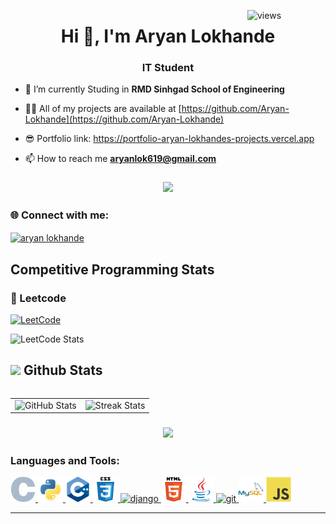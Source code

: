  <a href="https://github.com/aryan-lokhande" ><img alt="views" align="right" title="Github views" src="https://komarev.com/ghpvc/?username=aryan-lokhande&style=flat-square" width="125"/></a>  
<!--<p align="left"> <img src="https://komarev.com/ghpvc/?username=aryan-lokhande&label=Profile%20views&color=1c87ca&style=plastic" alt="aryan-lokhande" /> </p> -->

<h1 align="center">Hi 👋, I'm Aryan Lokhande</h1>
<h3 align="center">IT Student</h3>

- 🔭 I’m currently Studing in **RMD Sinhgad School of Engineering**

- 👨‍💻 All of my projects are available at [https://github.com/Aryan-Lokhande](https://github.com/Aryan-Lokhande)

- 😎 Portfolio link: https://portfolio-aryan-lokhandes-projects.vercel.app

- 📫 How to reach me **aryanlok619@gmail.com**
<!-- Coloured Line -->
<h3 align="center">
<img src="https://raw.githubusercontent.com/andreasbm/readme/master/assets/lines/colored.png">
</h3>

<h3 align="left">🌐 Connect with me:</h3>
<p align="left">
<a href="https://linkedin.com/in/aryan lokhande" target="blank"><img align="center" src="https://raw.githubusercontent.com/rahuldkjain/github-profile-readme-generator/master/src/images/icons/Social/linked-in-alt.svg" alt="aryan lokhande" height="30" width="40" /></a>
</p>

## Competitive Programming Stats
### 🔸 Leetcode

[![LeetCode](https://img.shields.io/badge/LeetCode-aryan__lokhande-orange?style=for-the-badge&logo=leetcode)](https://leetcode.com/u/aryan-lokhande/)

![LeetCode Stats](https://leetcard.jacoblin.cool/aryan-lokhande?theme=dark&font=baloo)

## <img src="https://media.giphy.com/media/iY8CRBdQXODJSCERIr/giphy.gif" width="35"><b> Github Stats </b>
<table width="100%" align="center">
<tr>
<!-- <td>
  <img width="600em" src="http://github-profile-summary-cards.vercel.app/api/cards/profile-details?username=Neha-Singh-j&theme=2077" alt="Profile Summary">
</td> -->
</tr>
</table>
<table width="100%" align="center">
<tr>
<td>
  <img width="400em" src="https://github-readme-stats.vercel.app/api?username=Aryan-Lokhande&show_icons=true&locale=en&theme=midnight-purple" alt="GitHub Stats"/>
</td>
<td>
  <img width="420em"
       src="https://github-readme-streak-stats-eight.vercel.app?user=Aryan-Lokhande&theme=midnight-purple"
       alt="Streak Stats"/>
</td>

</tr>
</table>

<!-- Coloured Line -->
<h3 align="center">
<img src="https://raw.githubusercontent.com/andreasbm/readme/master/assets/lines/colored.png">
</h3>


<h3 align="left">Languages and Tools:</h3>
<p align="left"> <a href="https://www.cprogramming.com/" target="_blank" rel="noreferrer"> <img src="https://raw.githubusercontent.com/devicons/devicon/master/icons/c/c-original.svg" alt="c" width="40" height="40"/> </a> </a> <a href="https://www.python.org" target="_blank" rel="noreferrer"> <img src="https://raw.githubusercontent.com/devicons/devicon/master/icons/python/python-original.svg" alt="python" width="40" height="40"/> </a> <a href="https://www.w3schools.com/cpp/" target="_blank" rel="noreferrer"> <img src="https://raw.githubusercontent.com/devicons/devicon/master/icons/cplusplus/cplusplus-original.svg" alt="cplusplus" width="40" height="40"/> </a> <a href="https://www.w3schools.com/css/" target="_blank" rel="noreferrer"> <img src="https://raw.githubusercontent.com/devicons/devicon/master/icons/css3/css3-original-wordmark.svg" alt="css3" width="40" height="40"/> </a> <a href="https://www.djangoproject.com/" target="_blank" rel="noreferrer"> <img src="https://cdn.worldvectorlogo.com/logos/django.svg" alt="django" width="40" height="40"/> </a> <a href="https://www.w3.org/html/" target="_blank" rel="noreferrer"> <img src="https://raw.githubusercontent.com/devicons/devicon/master/icons/html5/html5-original-wordmark.svg" alt="html5" width="40" height="40"/> </a> <a href="https://www.java.com" target="_blank" rel="noreferrer"> <img src="https://raw.githubusercontent.com/devicons/devicon/master/icons/java/java-original.svg" alt="java" width="40" height="40"/> </a> <a href="https://git-scm.com/" target="_blank" rel="noreferrer"> <img
            src="https://www.vectorlogo.zone/logos/git-scm/git-scm-icon.svg" alt="git" width="40" height="40" /> </a>
    <a href="https://www.mysql.com/" target="_blank" rel="noreferrer"> <img
            src="https://raw.githubusercontent.com/devicons/devicon/master/icons/mysql/mysql-original-wordmark.svg"
            alt="mysql" width="40" height="40" />
    </a>  <a href="https://developer.mozilla.org/en-US/docs/Web/JavaScript" target="_blank" rel="noreferrer"> <img src="https://raw.githubusercontent.com/devicons/devicon/master/icons/javascript/javascript-original.svg" alt="javascript" width="40" height="40"/>  </p>

<HR>

<!--Githup Streak Stats-->
<!--<p><img align="left" src="https://github-readme-streak-stats.herokuapp.com/?user=aryan-lokhande&" alt="aryan-lokhande" /></p> --> 
<!--<p><img align="left" src="https://github-readme-streak-stats.herokuapp.com/?user=aryan-lokhande&theme=dark" alt="aryan-lokhande" /></p> -->
<!--Most use languages for code
<p><img align="right" src="https://github-readme-stats.vercel.app/api/top-langs?username=aryan-lokhande&show_icons=true&locale=en&layout=compact" alt="aryan-lokhande" /></p>


<!--  Stats on git Hup ,Will Publish After few more projects
<p>&nbsp;<img align="center" src="https://github-readme-stats.vercel.app/api?username=aryan-lokhande&show_icons=true&locale=en" alt="aryan-lokhande" /></p>
-->
